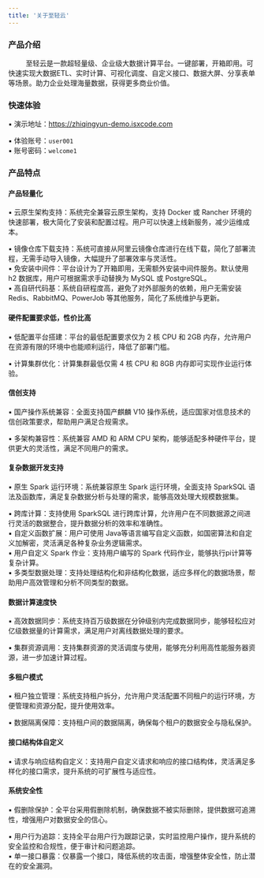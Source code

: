 ```yaml
---
title: '关于至轻云'
---
```


### 产品介绍

&nbsp;&nbsp;&nbsp;&nbsp;&nbsp;&nbsp;&nbsp;&nbsp; 至轻云是一款超轻量级、企业级大数据计算平台。一键部署，开箱即用。可快速实现大数据ETL、实时计算、可视化调度、自定义接口、数据大屏、分享表单等场景。助力企业处理海量数据，获得更多商业价值。

### 快速体验

▪ 演示地址：https://zhiqingyun-demo.isxcode.com <div></div>
▪ 体验账号：`user001` <div></div>
▪ 账号密码：`welcome1`

### 产品特点

#### 产品轻量化

▪ 云原生架构支持：系统完全兼容云原生架构，支持 Docker 或 Rancher 环境的快速部署，极大简化了安装和配置过程。用户可以快速上线新服务，减少运维成本。<div></div>
▪ 镜像仓库下载支持：系统可直接从阿里云镜像仓库进行在线下载，简化了部署流程，无需手动导入镜像，大幅提升了部署效率与灵活性。<div></div>
▪ 免安装中间件：平台设计为了开箱即用，无需额外安装中间件服务。默认使用 h2 数据库，用户可根据需求手动替换为 MySQL 或 PostgreSQL。<div></div>
▪ 高自研代码基：系统自研程度高，避免了对外部服务的依赖，用户无需安装 Redis、RabbitMQ、PowerJob 等其他服务，简化了系统维护与更新。

#### 硬件配置要求低，性价比高

▪ 低配置平台搭建：平台的最低配置要求仅为 2 核 CPU 和 2GB 内存，允许用户在资源有限的环境中也能顺利运行，降低了部署门槛。<div></div>
▪ 计算集群优化：计算集群最低仅需 4 核 CPU 和 8GB 内存即可实现作业运行体验。

#### 信创支持

▪ 国产操作系统兼容：全面支持国产麒麟 V10 操作系统，适应国家对信息技术的信创政策要求，帮助用户满足合规需求。<div></div>
▪ 多架构兼容性：系统兼容 AMD 和 ARM CPU 架构，能够适配多种硬件平台，提供更大的灵活性，满足不同用户的需求。

#### 复杂数据开发支持

▪ 原生 Spark 运行环境：系统兼容原生 Spark 运行环境，全面支持 SparkSQL 语法及函数库，满足复杂数据分析与处理的需求，能够高效处理大规模数据集。<div></div>
▪ 跨库计算：支持使用 SparkSQL 进行跨库计算，允许用户在不同数据源之间进行灵活的数据整合，提升数据分析的效率和准确性。<div></div>
▪ 自定义函数扩展：用户可使用 Java等语言编写自定义函数，如国密算法和自定义加解密，灵活满足各种复杂业务逻辑需求。<div></div>
▪ 用户自定义 Spark 作业：支持用户编写的 Spark 代码作业，能够执行pi计算等复杂计算。<div></div>
▪ 多类型数据处理：支持处理结构化和非结构化数据，适应多样化的数据场景，帮助用户高效管理和分析不同类型的数据。

#### 数据计算速度快

▪ 高效数据同步：系统支持百万级数据在分钟级别内完成数据同步，能够轻松应对亿级数据量的计算需求，满足用户对离线数据处理的要求。<div></div>
▪ 集群资源调用：支持集群资源的灵活调度与使用，能够充分利用高性能服务器资源，进一步加速计算过程。

#### 多租户模式

▪ 租户独立管理：系统支持租户拆分，允许用户灵活配置不同租户的运行环境，方便管理和资源分配，提升使用效率。<div></div>
▪ 数据隔离保障：支持租户间的数据隔离，确保每个租户的数据安全与隐私保护。

#### 接口结构体自定义

▪ 请求与响应结构自定义：支持用户自定义请求和响应的接口结构体，灵活满足多样化的接口需求，提升系统的可扩展性与适应性。<div></div>

#### 系统安全性 

▪ 假删除保护：全平台采用假删除机制，确保数据不被实际删除，提供数据可追溯性，增强用户对数据安全的信心。<div></div>
▪ 用户行为追踪：支持全平台用户行为跟踪记录，实时监控用户操作，提升系统的安全监控和合规性，便于审计和问题追踪。<div></div>
▪ 单一接口暴露：仅暴露一个接口，降低系统的攻击面，增强整体安全性，防止潜在的安全漏洞。
